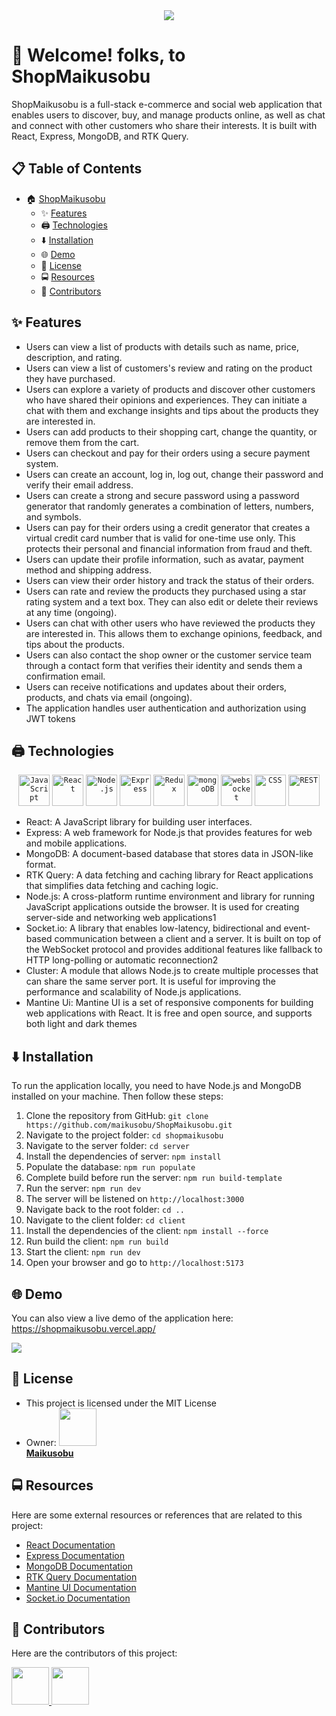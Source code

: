 
<div align="center">
  <img src="https://ik.imagekit.io/tjiw3sd2q/logo.jpg?tr=w-200,h-200,q-50"/>
</div>

# 👋 Welcome! folks, to ShopMaikusobu

ShopMaikusobu is a full-stack e-commerce and social web application that enables users to discover, buy, and manage products online, as well as chat and connect with other customers who share their interests. It is built with React, Express, MongoDB, and RTK Query.

## 📋 Table of Contents
- 🏠 [ShopMaikusobu](#shopmaikusobu)
  * ✨ [Features](#features)
  * 🖨️ [Technologies](#technologies)
  * ⬇️ [Installation](#installation)
  * 🌐 [Demo](#demo)
  * 📜 [License](#license)
  * 🚍 [Resources](#resources)
  * 🤲 [Contributors](#contributors)
  

## ✨ Features <a name="features"></a>

- Users can view a list of products with details such as name, price, description, and rating.
- Users can view a list of customers's review and rating on the product they have purchased.
- Users can explore a variety of products and discover other customers who have shared their opinions and experiences. They can initiate a chat with them and exchange insights and tips about the products they are interested in.
- Users can add products to their shopping cart, change the quantity, or remove them from the cart.
- Users can checkout and pay for their orders using a secure payment system.
- Users can create an account, log in, log out, change their password and verify their email address.
- Users can create a strong and secure password using a password generator that randomly generates a combination of letters, numbers, and symbols.
- Users can pay for their orders using a credit generator that creates a virtual credit card number that is valid for one-time use only. This protects their personal and financial information from fraud and theft.
- Users can update their profile information, such as avatar, payment method and shipping address.
- Users can view their order history and track the status of their orders.
- Users can rate and review the products they purchased using a star rating system and a text box. They can also edit or delete their reviews at any time (ongoing).
- Users can chat with other users who have reviewed the products they are interested in. This allows them to exchange opinions, feedback, and tips about the products.
- Users can also contact the shop owner or the customer service team through a contact form that verifies their identity and sends them a confirmation email.
- Users can receive notifications and updates about their orders, products, and chats via email (ongoing).
- The application handles user authentication and authorization using JWT tokens

## 🖨️ Technologies <a name="technologies"></a>

<div align="center">
	<code><img width="50" src="https://user-images.githubusercontent.com/25181517/117447155-6a868a00-af3d-11eb-9cfe-245df15c9f3f.png" alt="JavaScript" title="JavaScript"/></code>
	<code><img width="50" src="https://user-images.githubusercontent.com/25181517/183897015-94a058a6-b86e-4e42-a37f-bf92061753e5.png" alt="React" title="React"/></code>
	<code><img width="50" src="https://user-images.githubusercontent.com/25181517/183568594-85e280a7-0d7e-4d1a-9028-c8c2209e073c.png" alt="Node.js" title="Node.js"/></code>
	<code><img width="50" src="https://user-images.githubusercontent.com/25181517/183859966-a3462d8d-1bc7-4880-b353-e2cbed900ed6.png" alt="Express" title="Express"/></code>
	<code><img width="50" src="https://user-images.githubusercontent.com/25181517/187896150-cc1dcb12-d490-445c-8e4d-1275cd2388d6.png" alt="Redux" title="Redux"/></code>
	<code><img width="50" src="https://user-images.githubusercontent.com/25181517/182884177-d48a8579-2cd0-447a-b9a6-ffc7cb02560e.png" alt="mongoDB" title="mongoDB"/></code>
	<code><img width="50" src="https://user-images.githubusercontent.com/25181517/187070862-03888f18-2e63-4332-95fb-3ba4f2708e59.png" alt="websocket" title="websocket"/></code>
	<code><img width="50" src="https://user-images.githubusercontent.com/25181517/183898674-75a4a1b1-f960-4ea9-abcb-637170a00a75.png" alt="CSS" title="CSS"/></code>
	<code><img width="50" src="https://user-images.githubusercontent.com/25181517/192107858-fe19f043-c502-4009-8c47-476fc89718ad.png" alt="REST" title="REST"/></code>
</div>

- React: A JavaScript library for building user interfaces.
- Express: A web framework for Node.js that provides features for web and mobile applications.
- MongoDB: A document-based database that stores data in JSON-like format.
- RTK Query: A data fetching and caching library for React applications that simplifies data fetching and caching logic.
- Node.js: A cross-platform runtime environment and library for running JavaScript applications outside the browser. It is used for creating server-side and networking web applications1
- Socket.io: A library that enables low-latency, bidirectional and event-based communication between a client and a server. It is built on top of the WebSocket protocol and provides additional features like fallback to HTTP long-polling or automatic reconnection2
- Cluster: A module that allows Node.js to create multiple processes that can share the same server port. It is useful for improving the performance and scalability of Node.js applications.
- Mantine Ui: Mantine UI is a set of responsive components for building web applications with React. It is free and open source, and supports both light and dark themes

## ⬇️ Installation <a name="installation"></a>

To run the application locally, you need to have Node.js and MongoDB installed on your machine. Then follow these steps:

1. Clone the repository from GitHub: `git clone https://github.com/maikusobu/ShopMaikusobu.git`
2. Navigate to the project folder: `cd shopmaikusobu`
3. Navigate to the server folder: `cd server`
4. Install the dependencies of server: `npm install`
5. Populate the database: `npm run populate`
6. Complete build before run the server: `npm run build-template`
7. Run the server: `npm run dev`
8. The server will be listened on `http://localhost:3000`
9. Navigate back to the root folder: `cd ..`
10. Navigate to the client folder: `cd client`
11. Install the dependencies of the client: `npm install --force`
12. Run build the client: `npm run build`
13. Start the client: `npm run dev`
14. Open your browser and go to `http://localhost:5173`

## 🌐 Demo <a name="demo"></a>

You can also view a live demo of the application here: https://shopmaikusobu.vercel.app/
<div>
<img src="https://ik.imagekit.io/tjiw3sd2q/image.png?updatedAt=1691386726212"/>
</div>

## 📜 License <a name="license"></a>
- This project is licensed under the MIT License
- Owner: [<img src="https://github.com/maikusobu.png" width="60px;"/>](https://github.com/maikusobu/ShopMaikusobu) <br/>
<Strong><a href="https://github.com/maikusobu">Maikusobu</a></Strong>

## 🚍 Resources <a name="resources"></a>
Here are some external resources or references that are related to this project:
- [React Documentation](https://react.dev/)
- [Express Documentation](https://expressjs.com/)
- [MongoDB Documentation](https://www.mongodb.com/docs/)
- [RTK Query Documentation](https://redux-toolkit.js.org/rtk-query/overview)
- [Mantine UI Documentation](https://mantine.dev/pages/basics/)
- [Socket.io Documentation](https://socket.io/docs/v4/)

## 🤲 Contributors <a name="contributors"></a>

Here are the contributors of this project: 

<div>
	<a href="https://github.com/maikusobu"><img src="https://github.com/maikusobu.png" width="60px;"/> </a>
        <a href="https://github.com/Nhat-Original"><img src="https://github.com/Nhat-Original.png" width="60px;"/> </a>
</div>

